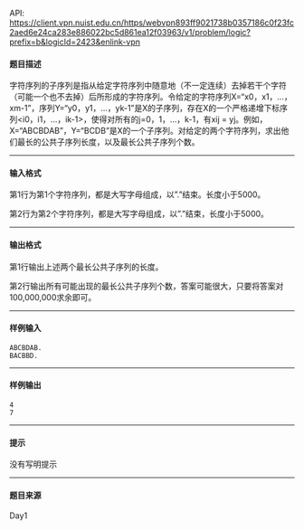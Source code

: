 API: https://client.vpn.nuist.edu.cn/https/webvpn893ff9021738b0357186c0f23fc2aed6e24ca283e886022bc5d861ea12f03963/v1/problem/logic?prefix=b&logicId=2423&enlink-vpn

#### 题目描述

字符序列的子序列是指从给定字符序列中随意地（不一定连续）去掉若干个字符（可能一个也不去掉）后所形成的字符序列。令给定的字符序列X=“x0，x1，…，xm-1”，序列Y=“y0，y1，…，yk-1”是X的子序列，存在X的一个严格递增下标序列<i0，i1，…，ik-1>，使得对所有的j=0，1，…，k-1，有xij = yj。例如，X=“ABCBDAB”，Y=“BCDB”是X的一个子序列。对给定的两个字符序列，求出他们最长的公共子序列长度，以及最长公共子序列个数。

---

#### 输入格式

第1行为第1个字符序列，都是大写字母组成，以”.”结束。长度小于5000。

第2行为第2个字符序列，都是大写字母组成，以”.”结束，长度小于5000。

---

#### 输出格式

第1行输出上述两个最长公共子序列的长度。

第2行输出所有可能出现的最长公共子序列个数，答案可能很大，只要将答案对100,000,000求余即可。

---

#### 样例输入
```
ABCBDAB.
BACBBD.
```

---

#### 样例输出
```
4
7
```

---

#### 提示

没有写明提示

---

#### 题目来源

Day1